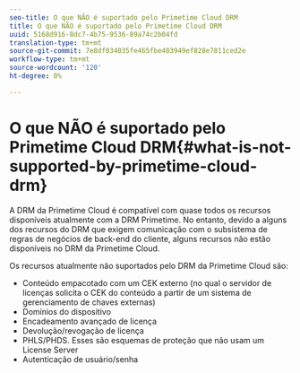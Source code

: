 ```yaml
---
seo-title: O que NÃO é suportado pelo Primetime Cloud DRM
title: O que NÃO é suportado pelo Primetime Cloud DRM
uuid: 5168d916-8dc7-4b75-9536-89a74c2b04fd
translation-type: tm+mt
source-git-commit: 7e8df034035fe465fbe403949ef828e7811ced2e
workflow-type: tm+mt
source-wordcount: '120'
ht-degree: 0%

---
```



# O que NÃO é suportado pelo Primetime Cloud DRM{#what-is-not-supported-by-primetime-cloud-drm}

A DRM da Primetime Cloud é compatível com quase todos os recursos disponíveis atualmente com a DRM Primetime. No entanto, devido a alguns dos recursos do DRM que exigem comunicação com o subsistema de regras de negócios de back-end do cliente, alguns recursos não estão disponíveis no DRM da Primetime Cloud.

Os recursos atualmente não suportados pelo DRM da Primetime Cloud são:

* Conteúdo empacotado com um CEK externo (no qual o servidor de licenças solicita o CEK do conteúdo a partir de um sistema de gerenciamento de chaves externas)
* Domínios do dispositivo
* Encadeamento avançado de licença
* Devolução/revogação de licença
* PHLS/PHDS. Esses são esquemas de proteção que não usam um License Server
* Autenticação de usuário/senha

